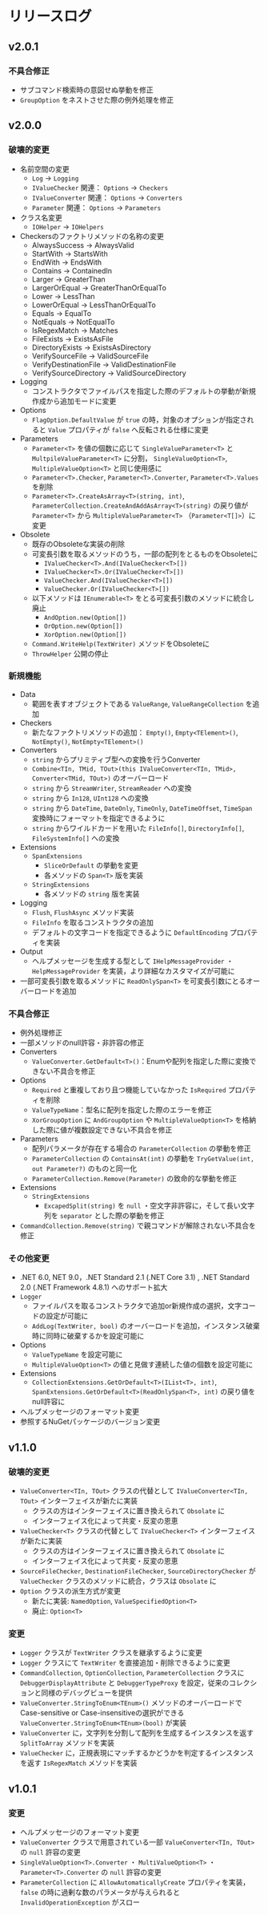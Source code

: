 # リリースログ

## v2.0.1

### 不具合修正
- サブコマンド検索時の意図せぬ挙動を修正
- `GroupOption` をネストさせた際の例外処理を修正

## v2.0.0

### 破壊的変更
- 名前空間の変更
  - `Log` → `Logging`
  - `IValueChecker` 関連： `Options` → `Checkers`
  - `IValueConverter` 関連： `Options` → `Converters`
  - `Parameter` 関連： `Options` → `Parameters`
- クラス名変更
  - `IOHelper` → `IOHelpers`
- Checkersのファクトリメソッドの名称の変更
  - AlwaysSuccess -> AlwaysValid
  - StartWith -> StartsWith
  - EndWith -> EndsWith
  - Contains -> ContainedIn
  - Larger -> GreaterThan
  - LargerOrEqual -> GreaterThanOrEqualTo
  - Lower -> LessThan
  - LowerOrEqual -> LessThanOrEqualTo
  - Equals -> EqualTo
  - NotEquals -> NotEqualTo
  - IsRegexMatch -> Matches
  - FileExists -> ExistsAsFile
  - DirectoryExists -> ExistsAsDirectory
  - VerifySourceFile -> ValidSourceFile
  - VerifyDestinationFile -> ValidDestinationFile
  - VerifySourceDirectory -> ValidSourceDirectory
- Logging
  - コンストラクタでファイルパスを指定した際のデフォルトの挙動が新規作成から追加モードに変更
- Options
  - `FlagOption.DefaultValue` が `true` の時，対象のオプションが指定されると `Value` プロパティが `false` へ反転される仕様に変更
- Parameters
  - `Parameter<T>` を値の個数に応じて `SingleValueParameter<T>` と `MultpileValueParameter<T>` に分割， `SingleValueOption<T>`, `MultipleValueOption<T>` と同じ使用感に
  - `Parameter<T>.Checker`, `Parameter<T>.Converter`, `Parameter<T>.Values` を削除
  - `Parameter<T>.CreateAsArray<T>(string, int)`, `ParameterCollection.CreateAndAddAsArray<T>(string)` の戻り値が `Parameter<T>` から `MultipleValueParameter<T>` （`Parameter<T[]>`）に変更
- Obsolete
  - 既存のObsoleteな実装の削除
  - 可変長引数を取るメソッドのうち，一部の配列をとるものをObsoleteに
    - `IValueChecker<T>.And(IValueChecker<T>[])`
    - `IValueChecker<T>.Or(IValueChecker<T>[])`
    - `ValueChecker.And(IValueChecker<T>[])`
    - `ValueChecker.Or(IValueChecker<T>[])`
  - 以下メソッドは `IEnumerable<T>` をとる可変長引数のメソッドに統合し廃止
    - `AndOption.new(Option[])`
    - `OrOption.new(Option[])`
    - `XorOption.new(Option[])`
  - `Command.WriteHelp(TextWriter)` メソッドをObsoleteに
  - `ThrowHelper` 公開の停止

### 新規機能
- Data
  - 範囲を表すオブジェクトである `ValueRange`, `ValueRangeCollection` を追加
- Checkers
  - 新たなファクトリメソッドの追加： `Empty()`, `Empty<TElement>()`, `NotEmpty()`, `NotEmpty<TElement>()`
- Converters
  - `string` からプリミティブ型への変換を行うConverter
  - `Combine<TIn, TMid, TOut>(this IValueConverter<TIn, TMid>, Converter<TMid, TOut>)` のオーバーロード
  - `string` から `StreamWriter`, `StreamReader` への変換
  - `string` から `In128`, `UInt128` への変換
  - `string` から `DateTime`, `DateOnly`, `TimeOnly`, `DateTimeOffset`, `TimeSpan` 変換時にフォーマットを指定できるように
  - `string` からワイルドカードを用いた `FileInfo[]`, `DirectoryInfo[]`, `FileSystemInfo[]` への変換
- Extensions
  - `SpanExtensions`
    - `SliceOrDefault` の挙動を変更
    - 各メソッドの `Span<T>` 版を実装
  - `StringExtensions`
    - 各メソッドの `string` 版を実装
- Logging
  - `Flush`, `FlushAsync` メソッド実装
  - `FileInfo` を取るコンストラクタの追加
  - デフォルトの文字コードを指定できるように `DefaultEncoding` プロパティを実装
- Output
  - ヘルプメッセージを生成する型として `IHelpMessageProvider` ・ `HelpMessageProvider` を実装，より詳細なカスタマイズが可能に
- 一部可変長引数を取るメソッドに `ReadOnlySpan<T>` を可変長引数にとるオーバーロードを追加
    
### 不具合修正
- 例外処理修正
- 一部メソッドのnull許容・非許容の修正
- Converters
  - `ValueConverter.GetDefault<T>()`：Enumや配列を指定した際に変換できない不具合を修正
- Options
  - `Required` と重複しており且つ機能していなかった `IsRequired` プロパティを削除
  - `ValueTypeName`：型名に配列を指定した際のエラーを修正
  - `XorGroupOption` に `AndGroupOption` や `MultipleValueOption<T>` を格納した際に値が複数設定できない不具合を修正
- Parameters
  - 配列パラメータが存在する場合の `ParameterCollection` の挙動を修正
  - `ParameterCollection` の `ContainsAt(int)` の挙動を `TryGetValue(int, out Parameter?)` のものと同一化
  - `ParameterCollection.Remove(Parameter)` の致命的な挙動を修正
- Extensions
  - `StringExtensions`
    - `ExcapedSplit(string)` を `null` ・空文字非許容に，そして長い文字列を `separator` とした際の挙動を修正
- `CommandCollection.Remove(string)` で親コマンドが解除されない不具合を修正

### その他変更
- .NET 6.0, NET 9.0，.NET Standard 2.1 (.NET Core 3.1) , .NET Standard 2.0 (.NET Framework 4.8.1) へのサポート拡大
- `Logger`
  - ファイルパスを取るコンストラクタで追加or新規作成の選択，文字コードの設定が可能に
  - `AddLog(TextWriter, bool)` のオーバーロードを追加，インスタンス破棄時に同時に破棄するかを設定可能に
- Options
  - `ValueTypeName` を設定可能に
  - `MultipleValueOption<T>` の値と見做す連続した値の個数を設定可能に
- Extensions
  - `CollectionExtensions.GetOrDefault<T>(IList<T>, int)`, `SpanExtensions.GetOrDefault<T>(ReadOnlySpan<T>, int)` の戻り値をnull許容に
- ヘルプメッセージのフォーマット変更
- 参照するNuGetパッケージのバージョン変更

## v1.1.0

### 破壊的変更

- `ValueConverter<TIn, TOut>` クラスの代替として `IValueConverter<TIn, TOut>` インターフェイスが新たに実装
  - クラスの方はインターフェイスに置き換えられて `Obsolate` に
  - インターフェイス化によって共変・反変の恩恵
- `ValueChecker<T>` クラスの代替として `IValueChecker<T>` インターフェイスが新たに実装
  - クラスの方はインターフェイスに置き換えられて `Obsolate` に
  - インターフェイス化によって共変・反変の恩恵
- `SourceFileChecker`, `DestinationFileChecker`, `SourceDirectoryChecker` が `ValueChecker` クラスのメソッドに統合，クラスは `Obsolate` に
- `Option` クラスの派生方式が変更
  - 新たに実装: `NamedOption`, `ValueSpecifiedOption<T>`
  - 廃止: `Option<T>`

### 変更

- `Logger` クラスが `TextWriter` クラスを継承するように変更
- `Logger` クラスにて `TextWriter` を直接追加・削除できるように変更
- `CommandCollection`, `OptionCollection`, `ParameterCollection` クラスに `DebuggerDisplayAttribute` と `DebuggerTypeProxy` を設定，従来のコレクションと同様のデバッグビューを提供
- `ValueConverter.StringToEnum<TEnum>()` メソッドのオーバーロードでCase-sensitive or Case-insensitiveの選択ができる`ValueConverter.StringToEnum<TEnum>(bool)` が実装
- `ValueConverter` に，文字列を分割して配列を生成するインスタンスを返す `SplitToArray` メソッドを実装
- `ValueChecker` に，正規表現にマッチするかどうかを判定するインスタンスを返す `IsRegexMatch` メソッドを実装

## v1.0.1

### 変更

- ヘルプメッセージのフォーマット変更
- `ValueConverter` クラスで用意されている一部 `ValueConverter<TIn, TOut>` の `null` 許容の変更
- `SingleValueOption<T>.Converter` ・ `MultiValueOption<T>` ・ `Parameter<T>.Converter` の `null` 許容の変更
- `ParameterCollection` に `AllowAutomaticallyCreate` プロパティを実装， `false` の時に過剰な数のパラメータが与えられると `InvalidOperationException` がスロー
